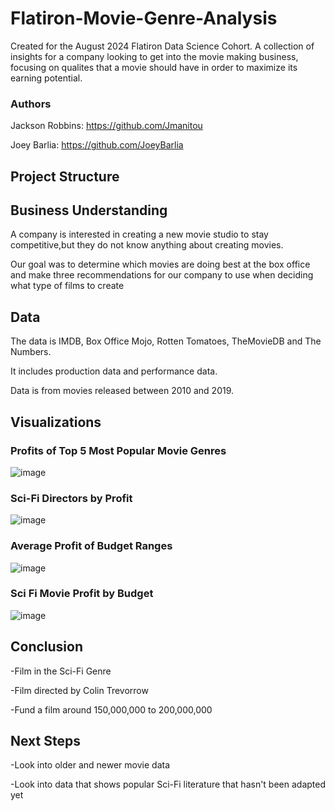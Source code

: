 # Flatiron-Movie-Genre-Analysis

Created for the August 2024 Flatiron Data Science Cohort. A collection of insights for a company looking to get into the movie making business, focusing on qualites that a movie should have in order to maximize its earning potential. 

### Authors

Jackson Robbins: https://github.com/Jmanitou

Joey Barlia: https://github.com/JoeyBarlia

## Project Structure


## Business Understanding 

A company is interested in creating a new movie studio to stay competitive,but they do not know anything about creating movies.

Our goal was to determine which movies are doing best at the box office and make three recommendations for our company to use when deciding what type of films to create

## Data
The data is IMDB, Box Office Mojo, Rotten Tomatoes, TheMovieDB and The Numbers. 

It includes production data and performance data. 

Data is from movies released between 2010 and 2019.


## Visualizations 

### Profits of Top 5 Most Popular Movie Genres
![image](https://github.com/JoeyBarlia/Flatiron-Movie-Genre-Analysis/blob/main/Screenshot%202024-09-13%20094821.png)

### Sci-Fi Directors by Profit

![image](https://github.com/user-attachments/assets/9b8fcce7-8d60-40d6-b690-28ee32cada41)

### Average Profit of Budget Ranges

![image](https://github.com/JoeyBarlia/Flatiron-Movie-Genre-Analysis/blob/main/Screenshot%202024-09-13%20100138.png)

### Sci Fi Movie Profit by Budget 

![image](https://github.com/JoeyBarlia/Flatiron-Movie-Genre-Analysis/blob/main/Screenshot%202024-09-13%20100041.png)


## Conclusion

-Film in the Sci-Fi Genre

-Film directed by Colin Trevorrow

-Fund a film around 150,000,000 to 200,000,000


## Next Steps 

-Look into older and newer movie data

-Look into data that shows popular Sci-Fi literature that hasn't been adapted yet



